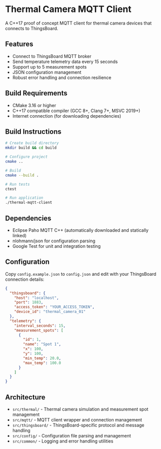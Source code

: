 # Thermal Camera MQTT Client

A C++17 proof of concept MQTT client for thermal camera devices that connects to ThingsBoard.

## Features

- Connect to ThingsBoard MQTT broker
- Send temperature telemetry data every 15 seconds
- Support up to 5 measurement spots
- JSON configuration management
- Robust error handling and connection resilience

## Build Requirements

- CMake 3.16 or higher
- C++17 compatible compiler (GCC 8+, Clang 7+, MSVC 2019+)
- Internet connection (for downloading dependencies)

## Build Instructions

```bash
# Create build directory
mkdir build && cd build

# Configure project
cmake ..

# Build
cmake --build .

# Run tests
ctest

# Run application
./thermal-mqtt-client
```

## Dependencies

- Eclipse Paho MQTT C++ (automatically downloaded and statically linked)
- nlohmann/json for configuration parsing
- Google Test for unit and integration testing

## Configuration

Copy `config.example.json` to `config.json` and edit with your ThingsBoard connection details:

```json
{
  "thingsboard": {
    "host": "localhost",
    "port": 1883,
    "access_token": "YOUR_ACCESS_TOKEN",
    "device_id": "thermal_camera_01"
  },
  "telemetry": {
    "interval_seconds": 15,
    "measurement_spots": [
      {
        "id": 1,
        "name": "Spot 1",
        "x": 100,
        "y": 100,
        "min_temp": 20.0,
        "max_temp": 100.0
      }
    ]
  }
}
```

## Architecture

- `src/thermal/` - Thermal camera simulation and measurement spot management
- `src/mqtt/` - MQTT client wrapper and connection management  
- `src/thingsboard/` - ThingsBoard-specific protocol and message handling
- `src/config/` - Configuration file parsing and management
- `src/common/` - Logging and error handling utilities
